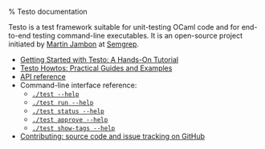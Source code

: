 % Testo documentation

Testo is a test framework suitable for unit-testing OCaml code
and for end-to-end testing command-line executables. It is an open-source
project initiated by [Martin Jambon](https://www.linkedin.com/in/mjambon/)
at [Semgrep](https://semgrep.dev/).

* [Getting Started with Testo: A Hands-On Tutorial](tutorial)
* [Testo Howtos: Practical Guides and Examples](howtos)
* [API reference](reference/)
* Command-line interface reference:
  - [`./test --help`](cli-reference/help.html)
  - [`./test run --help`](cli-reference/run-help.html)
  - [`./test status --help`](cli-reference/status-help.html)
  - [`./test approve --help`](cli-reference/approve-help.html)
  - [`./test show-tags --help`](cli-reference/show-tags.html)
* [Contributing: source code and issue tracking on GitHub](https://github.com/semgrep/testo)
